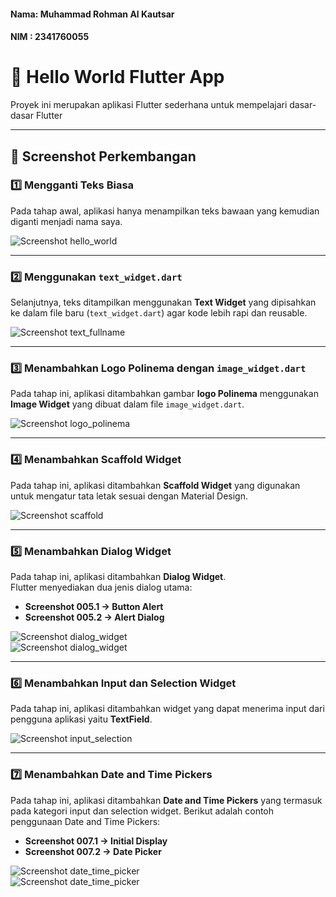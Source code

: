 #### Nama: Muhammad Rohman Al Kautsar  
#### NIM : 2341760055  

# 🚀 Hello World Flutter App  

Proyek ini merupakan aplikasi Flutter sederhana untuk mempelajari dasar-dasar Flutter  

---

## 📸 Screenshot Perkembangan  

### 1️⃣ Mengganti Teks Biasa  
Pada tahap awal, aplikasi hanya menampilkan teks bawaan yang kemudian diganti menjadi nama saya.  

![Screenshot hello_world](images/001.jpg)  

---

### 2️⃣ Menggunakan `text_widget.dart`  
Selanjutnya, teks ditampilkan menggunakan **Text Widget** yang dipisahkan ke dalam file baru (`text_widget.dart`) agar kode lebih rapi dan reusable.  

![Screenshot text_fullname](images/002.jpg)  

---

### 3️⃣ Menambahkan Logo Polinema dengan `image_widget.dart`  
Pada tahap ini, aplikasi ditambahkan gambar **logo Polinema** menggunakan **Image Widget** yang dibuat dalam file `image_widget.dart`.  

![Screenshot logo_polinema](images/003.jpg)  

---

### 4️⃣ Menambahkan Scaffold Widget  
Pada tahap ini, aplikasi ditambahkan **Scaffold Widget** yang digunakan untuk mengatur tata letak sesuai dengan Material Design.  

![Screenshot scaffold](images/004.jpg)  

---

### 5️⃣ Menambahkan Dialog Widget  
Pada tahap ini, aplikasi ditambahkan **Dialog Widget**.  
Flutter menyediakan dua jenis dialog utama:  

- **Screenshot 005.1 → Button Alert**  
- **Screenshot 005.2 → Alert Dialog**  

![Screenshot dialog_widget](images/005.1.jpg)  
![Screenshot dialog_widget](images/005.2.jpg)  

---

### 6️⃣ Menambahkan Input dan Selection Widget  
Pada tahap ini, aplikasi ditambahkan widget yang dapat menerima input dari pengguna aplikasi yaitu **TextField**.  

![Screenshot input_selection](images/006.jpg)  

---

### 7️⃣ Menambahkan Date and Time Pickers  
Pada tahap ini, aplikasi ditambahkan **Date and Time Pickers** yang termasuk pada kategori input dan selection widget. Berikut adalah contoh penggunaan Date and Time Pickers:  

- **Screenshot 007.1 → Initial Display**  
- **Screenshot 007.2 → Date Picker**  

![Screenshot date_time_picker](images/007.1.jpg)  
![Screenshot date_time_picker](images/007.2.jpg)  
